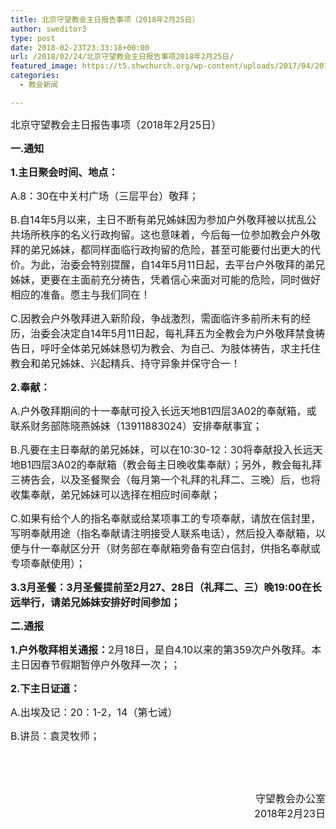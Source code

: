 ```yaml
---
title: 北京守望教会主日报告事项（2018年2月25日）
author: sweditor3
type: post
date: 2018-02-23T23:33:18+00:00
url: /2018/02/24/北京守望教会主日报告事项2018年2月25日/
featured_image: https://t5.shwchurch.org/wp-content/uploads/2017/04/20170402-810x288.jpg
categories:
  - 教会新闻

---
```

<span style="font-size: 12pt;">北京守望教会主日报告事项（2018年2月25日）</span>

<span style="font-size: 12pt;"><!--more--></span>

<span style="font-size: 12pt;"><strong>一.通知</strong></span>

<span style="font-size: 12pt;"><strong>1.主日聚会时间、地点：</strong></span>

<span style="font-size: 12pt;">A.8：30在中关村广场（三层平台）敬拜；</span>

<span style="font-size: 12pt;">B.自14年5月以来，主日不断有弟兄姊妹因为参加户外敬拜被以扰乱公共场所秩序的名义行政拘留。这也意味着，今后每一位参加教会户外敬拜的弟兄姊妹，都同样面临行政拘留的危险，甚至可能要付出更大的代价。为此，治委会特别提醒，自14年5月11日起，去平台户外敬拜的弟兄姊妹，更要在主面前充分祷告，凭着信心来面对可能的危险，同时做好相应的准备。愿主与我们同在！</span>

<span style="font-size: 12pt;">C.因教会户外敬拜进入新阶段，争战激烈，需面临许多前所未有的经历，治委会决定自14年5月11日起，每礼拜五为全教会为户外敬拜禁食祷告日，呼吁全体弟兄姊妹恳切为教会、为自己、为肢体祷告，求主托住教会和弟兄姊妹、兴起精兵、持守异象并保守合一！</span>

<span style="font-size: 12pt;"><strong>2.奉献：</strong></span>

<span style="font-size: 12pt;">A.户外敬拜期间的十一奉献可投入长远天地B1四层3A02的奉献箱，或联系财务部陈晓燕姊妹（13911883024）安排奉献事宜；</span>

<span style="font-size: 12pt;">B.凡要在主日奉献的弟兄姊妹，可以在10:30-12：30将奉献投入长远天地B1四层3A02的奉献箱（教会每主日晚收集奉献）；另外，教会每礼拜三祷告会，以及圣餐聚会（每月第一个礼拜的礼拜二、三晚）后，也将收集奉献，弟兄姊妹可以选择在相应时间奉献；</span>

<span style="font-size: 12pt;">C.如果有给个人的指名奉献或给某项事工的专项奉献，请放在信封里，写明奉献用途（指名奉献请注明接受人联系电话），然后投入奉献箱，以便与什一奉献区分开（财务部在奉献箱旁备有空白信封，供指名奉献或专项奉献使用）；</span>

<span style="font-size: 12pt;"><strong>3.3月圣餐：3月圣餐提前至2月27、28日（礼拜二、三）晚19:00在长远举行，请弟兄姊妹安排好时间参加；</strong></span>

<span style="font-size: 12pt;"><strong>二.通报</strong></span>

<span style="font-size: 12pt;"><strong>1.户外敬拜相关通报：</strong>2月18日，是自4.10以来的第359次户外敬拜。本主日因春节假期暂停户外敬拜一次；；</span>

<span style="font-size: 12pt;"><strong>2.下主日证道：</strong></span>

<span style="font-size: 12pt;">A.出埃及记：20：1-2，14（第七诫）</span>

<span style="font-size: 12pt;">B.讲员：袁灵牧师；</span>

&nbsp;

&nbsp;

<p style="text-align: right;">
  <span style="font-size: 12pt;">守望教会办公室</span><br /> <span style="font-size: 12pt;"> 2018年2月23日</span>
</p>
